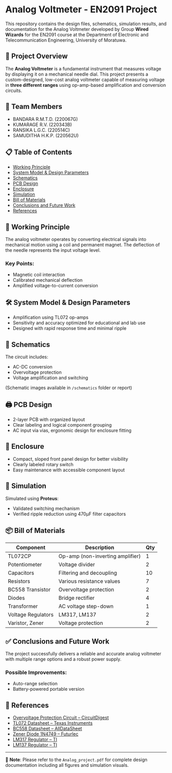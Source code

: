# Analog Voltmeter - EN2091 Project

This repository contains the design files, schematics, simulation results, and documentation for the Analog Voltmeter developed by Group **Wired Wizards** for the EN2091 course at the Department of Electronic and Telecommunication Engineering, University of Moratuwa.

## 🧪 Project Overview

The **Analog Voltmeter** is a fundamental instrument that measures voltage by displaying it on a mechanical needle dial. This project presents a custom-designed, low-cost analog voltmeter capable of measuring voltage in **three different ranges** using op-amp-based amplification and conversion circuits.

## 👥 Team Members

- BANDARA R.M.T.D. (220067G)  
- KUMARAGE R.V. (220343B)  
- RANSIKA L.G.C. (220514C)  
- SAMUDITHA H.K.P. (220562U)

## 📋 Table of Contents

- [Working Principle](#working-principle)
- [System Model & Design Parameters](#system-model--design-parameters)
- [Schematics](#schematics)
- [PCB Design](#pcb-design)
- [Enclosure](#enclosure)
- [Simulation](#simulation)
- [Bill of Materials](#bill-of-materials)
- [Conclusions and Future Work](#conclusions-and-future-work)
- [References](#references)

## 🔧 Working Principle

The analog voltmeter operates by converting electrical signals into mechanical motion using a coil and permanent magnet. The deflection of the needle represents the input voltage level.

### Key Points:
- Magnetic coil interaction
- Calibrated mechanical deflection
- Amplified voltage-to-current conversion

## 🛠️ System Model & Design Parameters

- Amplification using TL072 op-amps
- Sensitivity and accuracy optimized for educational and lab use
- Designed with rapid response time and minimal ripple

## 🔌 Schematics

The circuit includes:
- AC-DC conversion
- Overvoltage protection
- Voltage amplification and switching

(Schematic images available in `/schematics` folder or report)

## 🖨️ PCB Design

- 2-layer PCB with organized layout
- Clear labeling and logical component grouping
- AC input via vias, ergonomic design for enclosure fitting

## 🧱 Enclosure

- Compact, sloped front panel design for better visibility
- Clearly labeled rotary switch
- Easy maintenance with accessible component layout

## 🧪 Simulation

Simulated using **Proteus**:
- Validated switching mechanism
- Verified ripple reduction using 470μF filter capacitors

## 📦 Bill of Materials

| Component         | Description                                  | Qty |
|------------------|----------------------------------------------|-----|
| TL072CP          | Op-amp (non-inverting amplifier)             | 1   |
| Potentiometer    | Voltage divider                              | 2   |
| Capacitors       | Filtering and decoupling                     | 10  |
| Resistors        | Various resistance values                    | 7   |
| BC558 Transistor | Overvoltage protection                       | 2   |
| Diodes           | Bridge rectifier                             | 4   |
| Transformer      | AC voltage step-down                         | 1   |
| Voltage Regulators | LM317, LM137                              | 2   |
| Varistor, Zener  | Voltage protection                           | 2   |

## ✅ Conclusions and Future Work

The project successfully delivers a reliable and accurate analog voltmeter with multiple range options and a robust power supply. 

### Possible Improvements:
- Auto-range selection
- Battery-powered portable version

## 🔗 References

- [Overvoltage Protection Circuit – CircuitDigest](https://circuitdigest.com/electronic-circuits/overvoltage-protection-circuit)
- [TL072 Datasheet – Texas Instruments](https://www.ti.com/product/TL072)
- [BC558 Datasheet – AllDataSheet](https://www.alldatasheet.com/view.jsp?Searchword=BC558)
- [Zener Diode 1N4749 – Futurlec](https://www.futurlec.com/Diodes/1N4749pr.shtml)
- [LM317 Regulator – TI](https://www.ti.com/lit/gpn/LM317)
- [LM137 Regulator – TI](https://www.ti.com/lit/ds/symlink/lm137.pdf)

---

📁 **Note**: Please refer to the `Analog_project.pdf` for complete design documentation including all figures and simulation visuals.

